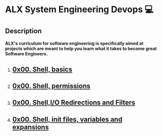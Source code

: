 # ALX System Engineering Devops :computer:
## Description
#### ALX's curriculum for software engineering is specifically aimed at projects which are meant to help you learn what it takes to become great Software Engineers.

1. ## [0x00. Shell, basics](https://github.com/abrahamdominic/alx-system_engineering-devops/tree/main/0x00-shell_basics)

2. ## [0x00. Shell, permissions](https://github.com/abrahamdominic/alx-system_engineering-devops/tree/main/0x01-shell_permissions)

3. ## [0x00. Shell,I/O Redirections and Filters ](https://github.com/abrahamdominic/alx-system_engineering-devops/tree/main/0x02-shell_redirections)

4. ## [0x00. Shell, init files, variables and expansions](https://github.com/abrahamdominic/alx-system_engineering-devops/tree/main/0x03-shell_variables_expansions)
